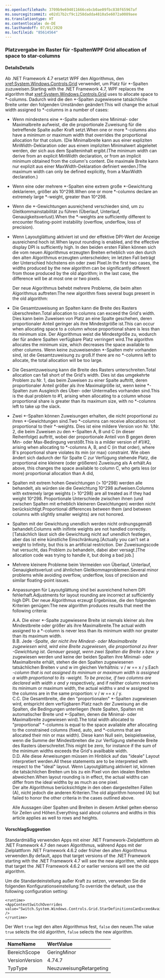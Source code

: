 ```yaml
---
ms.openlocfilehash: 3709b9e694011666cebcb0ae09fbc838f65967af
ms.sourcegitcommit: e02d17b2cf9c1258dadda4810a5e6072a0089aee
ms.translationtype: HT
ms.contentlocale: de-DE
ms.lasthandoff: 07/01/2020
ms.locfileid: "85614564"
---
```

### <a name="wpf-grid-allocation-of-space-to-star-columns"></a><span data-ttu-id="5acd1-101">Platzvergabe im Raster für -Spalten</span><span class="sxs-lookup"><span data-stu-id="5acd1-101">WPF Grid allocation of space to star-columns</span></span>

#### <a name="details"></a><span data-ttu-id="5acd1-102">Details</span><span class="sxs-lookup"><span data-stu-id="5acd1-102">Details</span></span>

<span data-ttu-id="5acd1-103">Ab .NET Framework 4.7 ersetzt WPF den Algorithmus, den <xref:System.Windows.Controls.Grid> verwendet, um Platz für \*-Spalten zuzuweisen.</span><span class="sxs-lookup"><span data-stu-id="5acd1-103">Starting with the .NET Framework 4.7, WPF replaces the algorithm that <xref:System.Windows.Controls.Grid> uses to allocate space to \*-columns.</span></span> <span data-ttu-id="5acd1-104">Dadurch wird die den \*-Spalten zugewiesene tatsächliche Breite unter den folgenden Umständen geändert:</span><span class="sxs-lookup"><span data-stu-id="5acd1-104">This will change the actual width assigned to \*-columns in a number of cases:</span></span>

- <span data-ttu-id="5acd1-105">Wenn mindestens eine \*-Spalte außerdem eine Minimal- oder Maximalbreite aufweist, die die proportionale Zuweisung für die betreffende Spalte außer Kraft setzt.</span><span class="sxs-lookup"><span data-stu-id="5acd1-105">When one or more \*-columns also have a minimum or maximum width that overrides the proportional allocation for that colum.</span></span> <span data-ttu-id="5acd1-106">(Die Minimalbreite kann aus einer expliziten MinWidth-Deklaration oder aus einem impliziten Minimalwert abgeleitet werden, der sich aus dem Spalteninhalt ergibt.</span><span class="sxs-lookup"><span data-stu-id="5acd1-106">(The minimum width can derive from an explicit MinWidth declaration, or from an implicit minimum obtained from the column's content.</span></span> <span data-ttu-id="5acd1-107">Die maximale Breite kann nur explizit aus einer MaxWidth-Deklaration definiert werden.)</span><span class="sxs-lookup"><span data-stu-id="5acd1-107">The maximum width can only be defined explicitly, from a MaxWidth declaration.)</span></span>
- <span data-ttu-id="5acd1-108">Wenn eine oder mehrere \*-Spalten eine extrem große \*-Gewichtung deklarieren, größer als 10^298.</span><span class="sxs-lookup"><span data-stu-id="5acd1-108">When one or more \*-columns declare an extremely large \*-weight, greater than 10^298.</span></span>
- <span data-ttu-id="5acd1-109">Wenn die \*-Gewichtungen ausreichend verschieden sind, um zu Gleitkommainstabilität zu führen (Überlauf, Unterlauf, Genauigkeitsverlust).</span><span class="sxs-lookup"><span data-stu-id="5acd1-109">When the \*-weights are sufficiently different to encounter floating-point instability (overflow, underflow, loss of precision).</span></span>
- <span data-ttu-id="5acd1-110">Wenn Layoutglättung aktiviert ist und der effektive DPI-Wert der Anzeige ausreichend hoch ist.</span><span class="sxs-lookup"><span data-stu-id="5acd1-110">When layout rounding is enabled, and the effective display DPI is sufficiently high.</span></span>
<span data-ttu-id="5acd1-111">In den beiden ersten Fällen können sich die vom neuen Algorithmus erzeugten Breiten erheblich von den durch den alten Algorithmus erzeugten unterscheiden; im letzten Fall beträgt der Unterschied höchstens ein oder zwei Pixel.</span><span class="sxs-lookup"><span data-stu-id="5acd1-111">In the first two cases, the widths produced by the new algorithm can be significantly different from those produced by the old algorithm; in the last case, the difference will be at most one or two pixels.</span></span><p/><span data-ttu-id="5acd1-112">Der neue Algorithmus behebt mehrere Probleme, die beim alten Algorithmus auftreten:</span><span class="sxs-lookup"><span data-stu-id="5acd1-112">The new algorithm fixes several bugs present in the old algorithm:</span></span>

- <span data-ttu-id="5acd1-113">Die Gesamtzuweisung an Spalten kann die Breite des Rasters überschreiten.</span><span class="sxs-lookup"><span data-stu-id="5acd1-113">Total allocation to columns can exceed the Grid's width.</span></span> <span data-ttu-id="5acd1-114">Dies kann beim Zuweisen von Platz an eine Spalte geschehen, deren proportionaler Anteil geringer als ihre Mindestgröße ist.</span><span class="sxs-lookup"><span data-stu-id="5acd1-114">This can occur when allocating space to a column whose proportional share is less than its minimum size.</span></span> <span data-ttu-id="5acd1-115">Der Algorithmus weist die Mindestgröße zu, wodurch der für andere Spalten verfügbare Platz verringert wird.</span><span class="sxs-lookup"><span data-stu-id="5acd1-115">The algorithm allocates the minimum size, which decreases the space available to other columns.</span></span> <span data-ttu-id="5acd1-116">Wenn keine zuzuweisenden \*-Spalten mehr vorhanden sind, ist die Gesamtzuweisung zu groß.</span><span class="sxs-lookup"><span data-stu-id="5acd1-116">If there are no \*-columns left to allocate, the total allocation will be too large.</span></span>
- <span data-ttu-id="5acd1-117">Die Gesamtzuweisung kann die Breite des Rasters unterschreiten.</span><span class="sxs-lookup"><span data-stu-id="5acd1-117">Total allocation can fall short of the Grid's width.</span></span> <span data-ttu-id="5acd1-118">Dies ist das umgekehrte Problem zu Nr. 1, das beim Zuweisen zu einer Spalte auftritt, deren proportionaler Anteil größer als ihre Maximalgröße ist, wenn keine \*-Spalten zum Ausgleich des Über- oder Untermaßes vorhanden sind.</span><span class="sxs-lookup"><span data-stu-id="5acd1-118">This is the dual problem to #1, arising when allocating to a column whose proportional share is greater than its maximum size, with no \*-columns left to take up the slack.</span></span>
- <span data-ttu-id="5acd1-119">Zwei \*-Spalten können Zuweisungen erhalten, die nicht proportional zu ihren \*-Gewichtungen sind.</span><span class="sxs-lookup"><span data-stu-id="5acd1-119">Two \*-columns can receive allocations not proportional to their \*-weights.</span></span> <span data-ttu-id="5acd1-120">Dies ist eine mildere Version von Nr. 1/Nr. 2, die beim Zuweisen zu den \*-Spalten A, B und C (in dieser Reihenfolge) auftritt, wobei der proportionale Anteil von B gegen deren Min- oder Max-Bedingung verstößt.</span><span class="sxs-lookup"><span data-stu-id="5acd1-120">This is a milder version of #1/#2, arising when allocating to \*-columns A, B, and C (in that order), where B's proportional share violates its min (or max) constraint.</span></span> <span data-ttu-id="5acd1-121">Wie oben ändert sich dadurch der für Spalte C zur Verfügung stehende Platz, die proportional eine kleinere (oder größeren) Zuweisung als A erhält.</span><span class="sxs-lookup"><span data-stu-id="5acd1-121">As above, this changes the space available to column C, who gets less (or more) proportional allocation than A did,</span></span>
- <span data-ttu-id="5acd1-122">Spalten mit extrem hohen Gewichtungen (&gt; 10^298) werden alle behandelt, als würden sie die Gewichtung 10^298 aufweisen.</span><span class="sxs-lookup"><span data-stu-id="5acd1-122">Columns with extremely large weights (&gt; 10^298) are all treated as if they had weight 10^298.</span></span> <span data-ttu-id="5acd1-123">Proportionale Unterschiede zwischen ihnen (und zwischen Spalten mit erheblich kleineren Gewichtungen) werden nicht berücksichtigt.</span><span class="sxs-lookup"><span data-stu-id="5acd1-123">Proportional differences between them (and between columns with slightly smaller weights) are not honored.</span></span>
- <span data-ttu-id="5acd1-124">Spalten mit der Gewichtung unendlich werden nicht ordnungsgemäß behandelt.</span><span class="sxs-lookup"><span data-stu-id="5acd1-124">Columns with inifinte weights are not handled correctly.</span></span> <span data-ttu-id="5acd1-125">[Tatsächlich lässt sich die Gewichtung nicht auf unendlich festlegen, aber das ist eine künstliche Einschränkung.</span><span class="sxs-lookup"><span data-stu-id="5acd1-125">[Actually you can't set a weight to Infinity, but this is an artificial restriction.</span></span> <span data-ttu-id="5acd1-126">Der Zuweisungscode hat versucht, das Problem zu behandeln, dabei aber versagt.]</span><span class="sxs-lookup"><span data-stu-id="5acd1-126">The allocation code was trying to handle it, but doing a bad job.]</span></span>
- <span data-ttu-id="5acd1-127">Mehrere kleinere Probleme beim Vermeiden von Überlauf, Unterlauf, Genauigkeitsverlust und ähnlichen Gleitkommaproblemen.</span><span class="sxs-lookup"><span data-stu-id="5acd1-127">Several minor problems while avoiding overflow, underflow, loss of precision and similar floating-point issues.</span></span>
- <span data-ttu-id="5acd1-128">Anpassungen für Layoutglättung sind bei ausreichend hohem DPI fehlerhaft.</span><span class="sxs-lookup"><span data-stu-id="5acd1-128">Adjustments for layout rounding are incorrect at sufficiently high DPI.</span></span>
<span data-ttu-id="5acd1-129">Der neue Algorithmus erzeugt Ergebnisse, die den folgenden Kriterien genügen:</span><span class="sxs-lookup"><span data-stu-id="5acd1-129">The new algorithm produces results that meet the following criteria:</span></span><p/><span data-ttu-id="5acd1-130">A.</span><span class="sxs-lookup"><span data-stu-id="5acd1-130">A.</span></span> <span data-ttu-id="5acd1-131">Die einer \*-Spalte zugewiesene Breite ist niemals kleiner als ihre Mindestbreite oder größer als ihre Maximalbreite.</span><span class="sxs-lookup"><span data-stu-id="5acd1-131">The actual width assigned to a \*-column is never less than its minimum width nor greater than its maximum width.</span></span><br/><span data-ttu-id="5acd1-132">B.</span><span class="sxs-lookup"><span data-stu-id="5acd1-132">B.</span></span> <span data-ttu-id="5acd1-133">Jede <em>-Spalte, der nicht ihre Mindest- oder Maximalbreite zugewiesen wird, wird eine Breite zugewiesen, die proportional zu ihrer <em>-Gewichtung ist. Genauer gesagt, wenn zwei Spalten die Breite x</em> bzw. y</em> zugewiesen werden und keine der beiden Spalten ihre Minimal- oder Maximalbreite erhält, stehen die den Spalten zugewiesenen tatsächlichen Breiten v und w im gleichen Verhältnis: v / w == x / y.</span><span class="sxs-lookup"><span data-stu-id="5acd1-133">Each <em>-column that is not assigned its minimum or maximum width is assigned a width proportional to its <em>-weight. To be precise, if two columns are declared with width x</em> and y</em> respectively, and if neither column receives its minimum or maximum width, the actual widths v and w assigned to the columns are in the same proportion: v / w == x / y.</span></span><br/><span data-ttu-id="5acd1-134">C.</span><span class="sxs-lookup"><span data-stu-id="5acd1-134">C.</span></span> <span data-ttu-id="5acd1-135">Die Gesamtbreite, die den &quot;proportionalen&quot; \*-Spalten zugewiesen wird, entspricht dem verfügbaren Platz nach der Zuweisung an die Spalten, die Bedingungen unterliegen (feste Spalten, Spalten mit automatischer Breite und \*-Spalten, denen die Minimal- oder Maximalbreite zugewiesen wird).</span><span class="sxs-lookup"><span data-stu-id="5acd1-135">The total width allocated to &quot;proportional&quot; \*-columns is equal to the space available after allocating to the constrained columns (fixed, auto, and \*-columns that are allocated their min or max width).</span></span> <span data-ttu-id="5acd1-136">Diese kann Null sein, beispielsweise, wenn die Summe der Mindestbreiten die zur Verfügung stehende Breite des Rasters überschreitet.</span><span class="sxs-lookup"><span data-stu-id="5acd1-136">This might be zero, for instance if the sum of the minimum widths exceeds the Grid's availbable width.</span></span><br/><span data-ttu-id="5acd1-137">D.</span><span class="sxs-lookup"><span data-stu-id="5acd1-137">D.</span></span> <span data-ttu-id="5acd1-138">Alle diese Anweisungen müssen im Hinblick auf das &quot;ideale&quot; Layout interpretiert werden.</span><span class="sxs-lookup"><span data-stu-id="5acd1-138">All these statements are to be interpreted with respect to the &quot;ideal&quot; layout.</span></span> <span data-ttu-id="5acd1-139">Wenn Layoutglättung aktiviert ist, können die tatsächlichen Breiten um bis zu ein Pixel von den idealen Breiten abweichen.</span><span class="sxs-lookup"><span data-stu-id="5acd1-139">When layout rounding is in effect, the actual widths can differ from the ideal widths by as much as one pixel.</span></span><br/><span data-ttu-id="5acd1-140">Der alte Algorithmus berücksichtigte in den oben dargestellten Fällen (A), nicht jedoch die anderen Kriterien.</span><span class="sxs-lookup"><span data-stu-id="5acd1-140">The old algorithm honored (A) but failed to honor the other criteria in the cases outlined above.</span></span><p/><span data-ttu-id="5acd1-141">Alle Aussagen über Spalten und Breiten in diesem Artikel gelten ebenso für Zeilen und Höhen.</span><span class="sxs-lookup"><span data-stu-id="5acd1-141">Everything said about columns and widths in this article applies as well to rows and heights.</span></span>

#### <a name="suggestion"></a><span data-ttu-id="5acd1-142">Vorschlag</span><span class="sxs-lookup"><span data-stu-id="5acd1-142">Suggestion</span></span>

<span data-ttu-id="5acd1-143">Standardmäßig verwenden Apps mit einer .NET Framework-Zielplattform ab .NET Framework 4.7 den neuen Algorithmus, während Apps mit der Zielplattform .NET Framework 4.6.2 oder früher den alten Algorithmus verwenden.</span><span class="sxs-lookup"><span data-stu-id="5acd1-143">By default, apps that target versions of the .NET Framework starting with the .NET Framework 4.7 will see the new algorithm, while apps that target the .NET Framework 4.6.2 or earlier versions will see the old algorithm.</span></span><p/><span data-ttu-id="5acd1-144">Um die Standardeinstellung außer Kraft zu setzen, verwenden Sie die folgenden Konfigurationseinstellung:</span><span class="sxs-lookup"><span data-stu-id="5acd1-144">To override the default, use the following configuration setting:</span></span>

<pre><code class="lang-xml">&lt;runtime&gt;&#13;&#10;&lt;AppContextSwitchOverrides value=&quot;Switch.System.Windows.Controls.Grid.StarDefinitionsCanExceedAvailableSpace=true&quot; /&gt;&#13;&#10;&lt;/runtime&gt;&#13;&#10;</code></pre>

<span data-ttu-id="5acd1-145">Der Wert `true` legt den alten Algorithmus fest, `false` den neuen.</span><span class="sxs-lookup"><span data-stu-id="5acd1-145">The value `true` selects the old algorithm, `false` selects the new algorithm.</span></span>

| <span data-ttu-id="5acd1-146">Name</span><span class="sxs-lookup"><span data-stu-id="5acd1-146">Name</span></span>    | <span data-ttu-id="5acd1-147">Wert</span><span class="sxs-lookup"><span data-stu-id="5acd1-147">Value</span></span>       |
|:--------|:------------|
| <span data-ttu-id="5acd1-148">Bereich</span><span class="sxs-lookup"><span data-stu-id="5acd1-148">Scope</span></span>   | <span data-ttu-id="5acd1-149">Gering</span><span class="sxs-lookup"><span data-stu-id="5acd1-149">Minor</span></span>       |
| <span data-ttu-id="5acd1-150">Version</span><span class="sxs-lookup"><span data-stu-id="5acd1-150">Version</span></span> | <span data-ttu-id="5acd1-151">4.7</span><span class="sxs-lookup"><span data-stu-id="5acd1-151">4.7</span></span>         |
| <span data-ttu-id="5acd1-152">Typ</span><span class="sxs-lookup"><span data-stu-id="5acd1-152">Type</span></span>    | <span data-ttu-id="5acd1-153">Neuzuweisung</span><span class="sxs-lookup"><span data-stu-id="5acd1-153">Retargeting</span></span> |
